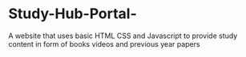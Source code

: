 # Study-Hub-Portal-
A website that uses basic HTML CSS and Javascript to provide study content in form of books videos and previous year papers

